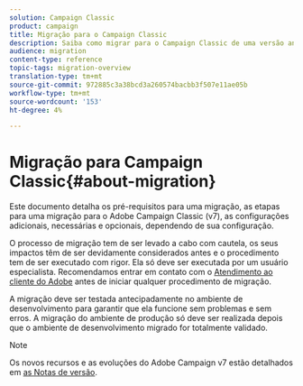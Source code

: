 ```yaml
---
solution: Campaign Classic
product: campaign
title: Migração para o Campaign Classic
description: Saiba como migrar para o Campaign Classic de uma versão anterior da Campanha
audience: migration
content-type: reference
topic-tags: migration-overview
translation-type: tm+mt
source-git-commit: 972885c3a38bcd3a260574bacbb3f507e11ae05b
workflow-type: tm+mt
source-wordcount: '153'
ht-degree: 4%

---
```



# Migração para Campaign Classic{#about-migration}

Este documento detalha os pré-requisitos para uma migração, as etapas para uma migração para o Adobe Campaign Classic (v7), as configurações adicionais, necessárias e opcionais, dependendo de sua configuração.

O processo de migração tem de ser levado a cabo com cautela, os seus impactos têm de ser devidamente considerados antes e o procedimento tem de ser executado com rigor. Ela só deve ser executada por um usuário especialista. Recomendamos entrar em contato com o [Atendimento ao cliente do Adobe](https://helpx.adobe.com/br/enterprise/admin-guide.html/enterprise/using/support-for-experience-cloud.ug.html) antes de iniciar qualquer procedimento de migração.

A migração deve ser testada antecipadamente no ambiente de desenvolvimento para garantir que ela funcione sem problemas e sem erros. A migração do ambiente de produção só deve ser realizada depois que o ambiente de desenvolvimento migrado for totalmente validado.

>[!NOTE]
>
>Os novos recursos e as evoluções do Adobe Campaign v7 estão detalhados em [as Notas de versão](../../rn/using/latest-release.md).
